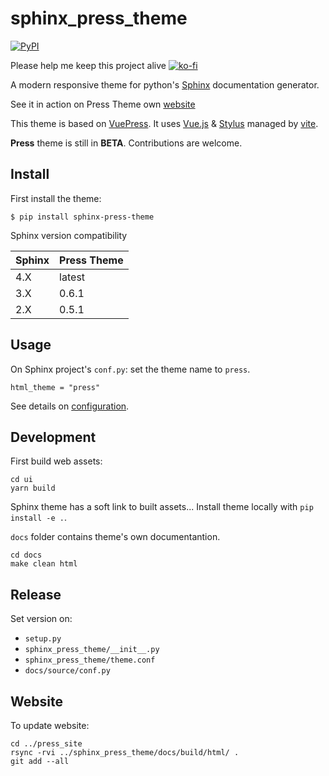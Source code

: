 # sphinx_press_theme


[![PyPI](https://img.shields.io/pypi/v/sphinx-press-theme.svg)](https://pypi.python.org/pypi/sphinx-press-theme)

Please help me keep this project alive [![ko-fi](https://ko-fi.com/img/githubbutton_sm.svg)](https://ko-fi.com/A0A23ZL4A)


A modern responsive theme for python's [Sphinx](http://www.sphinx-doc.org) documentation generator.

See it in action on Press Theme own [website](https://schettino72.github.io/sphinx_press_site/)


This theme is based on [VuePress](https://vuepress.vuejs.org/).
It uses [Vue.js](https://vuejs.org/) & [Stylus](http://stylus-lang.com/) managed by
[vite](http://vitejs.dev/).



**Press** theme is still in **BETA**.
Contributions are welcome.

## Install

First install the theme:

```
$ pip install sphinx-press-theme
```

Sphinx version compatibility

|Sphinx |Press Theme|
|-------|-----------|
|4.X    | latest    |
|3.X    | 0.6.1     |
|2.X    | 0.5.1     |


## Usage

On Sphinx project's ``conf.py``: set the theme name to ``press``.

```
html_theme = "press"
```

See details on [configuration](https://schettino72.github.io/sphinx_press_site/configuration.html).


## Development

First build web assets:

```
cd ui
yarn build
```

Sphinx theme has a soft link to built assets...
Install theme locally with `pip install -e .`.

`docs` folder contains theme's own documentantion.

```
cd docs
make clean html
```

## Release

Set version on:

- `setup.py`
- `sphinx_press_theme/__init__.py`
- `sphinx_press_theme/theme.conf`
- `docs/source/conf.py`


## Website

To update website:

```
cd ../press_site
rsync -rvi ../sphinx_press_theme/docs/build/html/ .
git add --all
```
